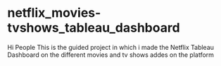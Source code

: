 # netflix_movies-tvshows_tableau_dashboard

Hi People This is the guided project in which
i made the Netflix Tableau Dashboard on the different movies 
and tv shows addes on the platform

